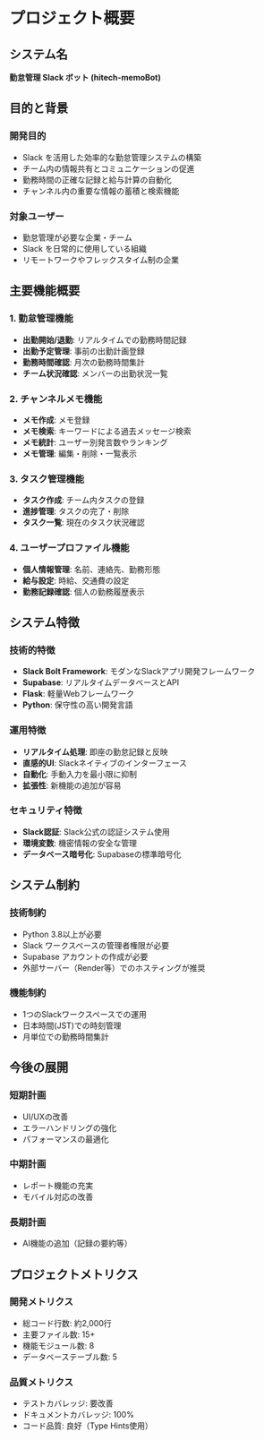 # プロジェクト概要

## システム名
**勤怠管理 Slack ボット (hitech-memoBot)**

## 目的と背景

### 開発目的
- Slack を活用した効率的な勤怠管理システムの構築
- チーム内の情報共有とコミュニケーションの促進
- 勤務時間の正確な記録と給与計算の自動化
- チャンネル内の重要な情報の蓄積と検索機能

### 対象ユーザー
- 勤怠管理が必要な企業・チーム
- Slack を日常的に使用している組織
- リモートワークやフレックスタイム制の企業

## 主要機能概要

### 1. 勤怠管理機能
- **出勤開始/退勤**: リアルタイムでの勤務時間記録
- **出勤予定管理**: 事前の出勤計画登録
- **勤務時間確認**: 月次の勤務時間集計
- **チーム状況確認**: メンバーの出勤状況一覧

### 2. チャンネルメモ機能
- **メモ作成**: メモ登録
- **メモ検索**: キーワードによる過去メッセージ検索
- **メモ統計**: ユーザー別発言数やランキング
- **メモ管理**: 編集・削除・一覧表示

### 3. タスク管理機能
- **タスク作成**: チーム内タスクの登録
- **進捗管理**: タスクの完了・削除
- **タスク一覧**: 現在のタスク状況確認

### 4. ユーザープロファイル機能
- **個人情報管理**: 名前、連絡先、勤務形態
- **給与設定**: 時給、交通費の設定
- **勤務記録確認**: 個人の勤務履歴表示

## システム特徴

### 技術的特徴
- **Slack Bolt Framework**: モダンなSlackアプリ開発フレームワーク
- **Supabase**: リアルタイムデータベースとAPI
- **Flask**: 軽量Webフレームワーク
- **Python**: 保守性の高い開発言語

### 運用特徴
- **リアルタイム処理**: 即座の勤怠記録と反映
- **直感的UI**: Slackネイティブのインターフェース
- **自動化**: 手動入力を最小限に抑制
- **拡張性**: 新機能の追加が容易

### セキュリティ特徴
- **Slack認証**: Slack公式の認証システム使用
- **環境変数**: 機密情報の安全な管理
- **データベース暗号化**: Supabaseの標準暗号化

## システム制約

### 技術制約
- Python 3.8以上が必要
- Slack ワークスペースの管理者権限が必要
- Supabase アカウントの作成が必要
- 外部サーバー（Render等）でのホスティングが推奨

### 機能制約
- 1つのSlackワークスペースでの運用
- 日本時間(JST)での時刻管理
- 月単位での勤務時間集計

## 今後の展開

### 短期計画
- UI/UXの改善
- エラーハンドリングの強化
- パフォーマンスの最適化

### 中期計画
- レポート機能の充実
- モバイル対応の改善

### 長期計画
- AI機能の追加（記録の要約等）

## プロジェクトメトリクス

### 開発メトリクス
- 総コード行数: 約2,000行
- 主要ファイル数: 15+
- 機能モジュール数: 8
- データベーステーブル数: 5

### 品質メトリクス
- テストカバレッジ: 要改善
- ドキュメントカバレッジ: 100%
- コード品質: 良好（Type Hints使用）

